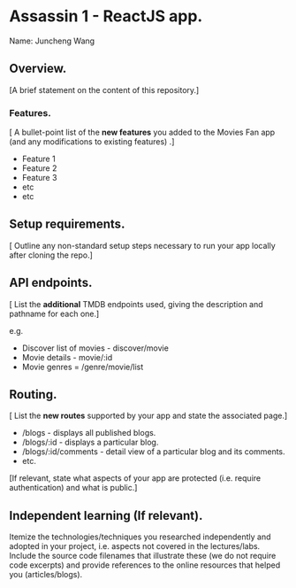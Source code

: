 # Assassin 1 - ReactJS app.

Name: Juncheng Wang

## Overview.

[A brief statement on the content of this repository.]

### Features.
[ A bullet-point list of the __new features__ you added to the Movies Fan app (and any modifications to existing features) .]
 
+ Feature 1
+ Feature 2
+ Feature 3
+ etc
+ etc

## Setup requirements.

[ Outline any non-standard setup steps necessary to run your app locally after cloning the repo.]

## API endpoints.

[ List the __additional__ TMDB endpoints used, giving the description and pathname for each one.] 

e.g.
+ Discover list of movies - discover/movie
+ Movie details - movie/:id
+ Movie genres = /genre/movie/list

## Routing.

[ List the __new routes__ supported by your app and state the associated page.]

+ /blogs - displays all published blogs.
+ /blogs/:id - displays a particular blog.
+ /blogs/:id/comments - detail view of a particular blog and its comments.
+ etc.

[If relevant, state what aspects of your app are protected (i.e. require authentication) and what is public.]

## Independent learning (If relevant).

Itemize the technologies/techniques you researched independently and adopted in your project, 
i.e. aspects not covered in the lectures/labs. Include the source code filenames that illustrate these 
(we do not require code excerpts) and provide references to the online resources that helped you (articles/blogs).